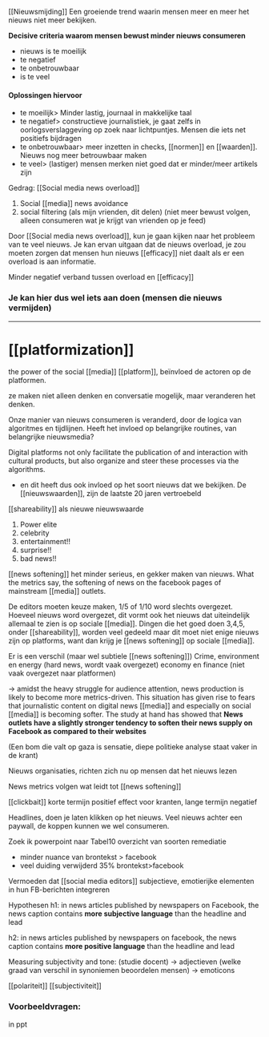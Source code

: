 
[[Nieuwsmijding]]
Een groeiende trend waarin mensen meer en meer het nieuws niet meer bekijken. 

**Decisive criteria waarom mensen bewust minder nieuws consumeren**
- nieuws is te moeilijk
- te negatief
- te onbetrouwbaar
- is te veel

#### Oplossingen hiervoor
- te moeilijk> Minder lastig, journaal in makkelijke taal
- te negatief> constructieve journalistiek, je gaat zelfs in oorlogsverslaggeving op zoek naar lichtpuntjes. Mensen die iets net positiefs bijdragen
- te onbetrouwbaar> meer inzetten in checks, [[normen]] en [[waarden]]. Nieuws nog meer betrouwbaar maken
- te veel> (lastiger) mensen merken niet goed dat er minder/meer artikels zijn


Gedrag: [[Social media news overload]]
1. Social [[media]] news avoidance
2. social filtering (als mijn vrienden, dit delen) (niet meer bewust volgen, alleen consumeren wat je krijgt van vrienden op je feed)


Door [[Social media news overload]], kun je gaan kijken naar het probleem van te veel nieuws.
Je kan ervan uitgaan dat de nieuws overload, je zou moeten zorgen dat mensen hun nieuws [[efficacy]] niet daalt als er een overload is aan informatie.

Minder negatief verband tussen overload en [[efficacy]]

### Je kan hier dus wel iets aan doen (mensen die nieuws vermijden)


---

# [[platformization]]
the power of the social [[media]] [[platform]], beïnvloed de actoren op de platformen.

ze maken niet alleen denken en conversatie mogelijk, maar veranderen het denken. 

Onze manier van nieuws consumeren is veranderd, door de logica van algoritmes en tijdlijnen.
Heeft het invloed op belangrijke routines, van belangrijke nieuwsmedia?

Digital platforms not only facilitate the publication of and interaction with cultural products, but also organize and steer these processes via the algorithms.

- en dit heeft dus ook invloed op het soort nieuws dat we bekijken.
De [[nieuwswaarden]], zijn de laatste 20 jaren vertroebeld


[[shareability]] als nieuwe nieuwswaarde
1. Power elite
2. celebrity
3. entertainment!!
4. surprise!!
5. bad news!!

[[news softening]] het minder serieus, en gekker maken van nieuws.
What the metrics say, the softening of news on the facebook pages of mainstream [[media]] outlets.

De editors moeten keuze maken, 1/5 of 1/10 word slechts overgezet. Hoeveel nieuws word overgezet, dit vormt ook het nieuws dat uiteindelijk allemaal te zien is op sociale [[media]].
Dingen die het goed doen 3,4,5, onder [[shareability]], worden veel gedeeld maar dit moet niet enige nieuws zijn op platforms, want dan krijg je [[news softening]] op sociale [[media]].


Er is een verschil (maar wel subtiele [[news softening]])
Crime, environment en energy (hard news, wordt vaak overgezet)
	economy en finance (niet vaak overgezet naar platformen)

-> amidst the heavy struggle for audience attention, news production is likely to become more metrics-driven. This situation has given rise to fears that journalistic content on digital news [[media]] and especially on social [[media]] is becoming softer. The study at hand has showed that **News outlets have a slightly stronger tendency to soften their news supply on Facebook as compared to their websites** 

(Een bom die valt op gaza is sensatie, diepe politieke analyse staat vaker in de krant)

Nieuws organisaties, richten zich nu op mensen dat het nieuws lezen

News metrics volgen wat leidt tot [[news softening]]

[[clickbait]]
korte termijn positief effect voor kranten, lange termijn negatief

Headlines, doen je laten klikken op het nieuws.
Veel nieuws achter een paywall, de koppen kunnen we wel consumeren. 


Zoek ik powerpoint naar Tabel10 overzicht van soorten remediatie
- minder nuance van brontekst > facebook
- veel duiding verwijderd 35% brontekst>facebook


Vermoeden dat [[social media editors]] subjectieve, emotierijke elementen in hun FB-berichten integreren

Hypothesen
h1: in news articles published by newspapers on Facebook, the news caption contains **more subjective language** than the headline and lead

h2: in news articles published by newspapers on facebook, the news caption contains **more positive language** than the headline and lead

Measuring subjectivity and tone: (studie docent)
-> adjectieven (welke graad van verschil in synoniemen beoordelen mensen)
-> emoticons 

[[polariteit]]
[[subjectiviteit]]



### Voorbeeldvragen:
in ppt

